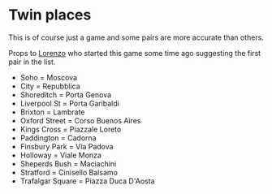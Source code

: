 # Twin places

This is of course just a game and some pairs are more accurate than others.

Props to [Lorenzo](https://github.com/eroispaziali) who started this game some
time ago suggesting the first pair in the list.

* Soho = Moscova
* City = Repubblica
* Shoreditch = Porta Genova
* Liverpool St = Porta Garibaldi
* Brixton = Lambrate
* Oxford Street = Corso Buenos Aires
* Kings Cross = Piazzale Loreto
* Paddington = Cadorna
* Finsbury Park = Via Padova
* Holloway = Viale Monza
* Sheperds Bush = Maciachini
* Stratford = Cinisello Balsamo
* Trafalgar Square = Piazza Duca D'Aosta
